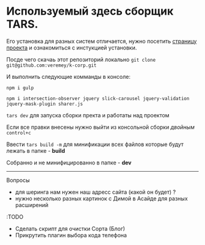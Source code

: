 
# Используемый здесь сборщик TARS.
Его установка для разных систем отличается, нужно посетить [страницу проекта](https://github.com/tars/tars-cli) и ознакомиться с инстукцией установки.

Посде чего скачаь этот репозиторий локально `git clone git@github.com:veremey/k-corp.git`

И выполнить следующие комманды в консоле:

`npm i gulp`

`npm i intersection-observer jquery slick-carousel jquery-validation jquery-mask-plugin sharer.js`

`tars dev` для запуска сборки пректа и работаты над проектом

Если все правки внесены нужно выйти из консольной сборки *двойным* `control+c`

Ввести `tars build -m` для минификации всех файлов которые будут лежать в папке - __build__

Собранно и не минифицированно в папке - __dev__


_______

Вопросы
- для шеринга нам нужен наш адресс сайта (какой он будет) ?
- нужно несколько разных картинок с Димой в Асайде для разных расширений


:TODO
- Сделать скрипт для очистки Сорта (Блог)
- Прикрутить плагин выбора кода телефона